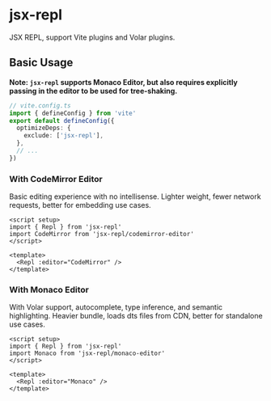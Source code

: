 # jsx-repl

JSX REPL, support Vite plugins and Volar plugins.

## Basic Usage

**Note: `jsx-repl` supports Monaco Editor, but also requires explicitly passing in the editor to be used for tree-shaking.**

```ts
// vite.config.ts
import { defineConfig } from 'vite'
export default defineConfig({
  optimizeDeps: {
    exclude: ['jsx-repl'],
  },
  // ...
})
```

### With CodeMirror Editor

Basic editing experience with no intellisense. Lighter weight, fewer network requests, better for embedding use cases.

```vue
<script setup>
import { Repl } from 'jsx-repl'
import CodeMirror from 'jsx-repl/codemirror-editor'
</script>

<template>
  <Repl :editor="CodeMirror" />
</template>
```

### With Monaco Editor

With Volar support, autocomplete, type inference, and semantic highlighting. Heavier bundle, loads dts files from CDN, better for standalone use cases.

```vue
<script setup>
import { Repl } from 'jsx-repl'
import Monaco from 'jsx-repl/monaco-editor'
</script>

<template>
  <Repl :editor="Monaco" />
</template>
```

